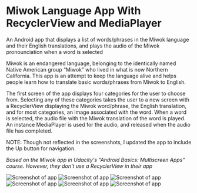 # Miwok Language App With RecyclerView and MediaPlayer
An Android app that displays a list of words/phrases in the Miwok language and their English translations, and plays the audio of the Miwok pronounciation when a word is selected

Miwok is an endangered language, belonging to the identically named Native American group “Miwok” who lived in what is now Northern California. 
This app is an attempt to keep the language alive and helps people learn how to translate basic words/phrases from Miwok to English.

The first screen of the app displays four categories for the user to choose from. 
Selecting any of these categories takes the user to a new screen with a RecyclerView displaying the Miwok word/phrase, the English translation, and for most categories, an image associated with the word.
When a word is selected, the audio file with the Miwok translation of the word is played.
An instance MediaPlayer is used for the audio, and released when the audio file has completed.

NOTE: Though not reflected in the screenshots, I updated the app to include the Up button for navigation.

*Based on the Miwok app in Udacity's "Android Basics: Multiscreen Apps" course. However, they don't use a RecyclerView in their app*

![Screenshot of app](https://github.com/alj968/UdacityMultiscreenApps_MiwokAppWithRecyclerView/blob/master/MiwokCategories.png "Screenshot 1 of app, Initial Screen - Categories")
![Screenshot of app](https://github.com/alj968/UdacityMultiscreenApps_MiwokAppWithRecyclerView/blob/master/MiwokNumbers1.png "Screenshot 2 of app, Numbers Category")
![Screenshot of app](https://github.com/alj968/UdacityMultiscreenApps_MiwokAppWithRecyclerView/blob/master/MiwokNumbers2.png "Screenshot 3 of app, Numbers Category, Scrolled Down to Bottom")
![Screenshot of app](https://github.com/alj968/UdacityMultiscreenApps_MiwokAppWithRecyclerView/blob/master/MiwokFamily.png "Screenshot 4 of app, Family Members Category")
![Screenshot of app](https://github.com/alj968/UdacityMultiscreenApps_MiwokAppWithRecyclerView/blob/master/MiwokColors.png "Screenshot 5 of app, Colors Category")
![Screenshot of app](https://github.com/alj968/UdacityMultiscreenApps_MiwokAppWithRecyclerView/blob/master/MiwokPhrases.png "Screenshot 6 of app, Phrases Category")
